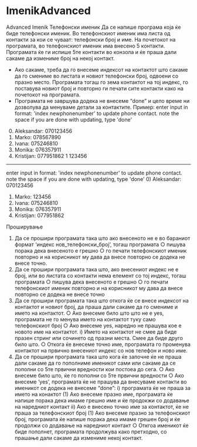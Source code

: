 # ImenikAdvanced
Advanced Imenik
Телефонски именик
Да се напише програма која ќе биде телефонски именик. Во телефонскиот именик има листа од контакти за кои се чуваат: телефонски број и име. На почетокот на програмата, во телефонскиот именик има внесено 5 контакти. Програмата ќе ги испише 5те контакти во конзола и ќе праша дали сакаме да измениме број на некој контакт.
- Ако сакаме, треба да го внесеме индексот на контактот што сакаме да го смениме во листата и новиот телефонски број, одвоени со празно место. Програмата тогаш го зема контактот на тој индекс, го поставува новиот број и повторно ги печати сите контакти како на почетокот на програмата.
- Програмата не завршува додека не внесеме “done” и цело време ни дозволува да менуваме детали за контактите.
Пример:
enter input in format: 'index newphonenumber' to update phone contact. note the space
if you are done with updating, type 'done'
0) Aleksandar: 070123456
1) Marko: 078567890
2) Ivana: 075246810
3) Monika: 076357911
4) Kristijan: 077951862
1 123456
------------------------------------------------
enter input in format: 'index newphonenumber' to update phone contact. note the space
if you are done with updating, type 'done'
0) Aleksandar: 070123456
1) Marko: 123456
2) Ivana: 075246810
3) Monika: 076357911
4) Kristijan: 077951862

Проширување
1) Да се прошири програмата така што ако внесеното не е во бараниот формат ‘индекс нов_телефонски_број’, тогаш програмата
○ пишува порака дека внесеното е грешно
○ го печати телефонскиот именик повторно и на корисникот му дава да внесе повторно се додека не внесе точно.
2) Да се прошири програмата така што, ако внесениот индекс не е број, или во листата со контакти нема елемент со тој индекс, тогаш програмата
○ пишува дека внесеното е грешно
○ го печати телефонскиот именик повторно и на корисникот му дава да внесе повторно се додека не внесе точно
3) Да се прошири програмата така што откога ќе се внесе индексот на контактот и новиот број, да праша дали сакаме да го смениме и името на контактот.
○ Ако внесеме било што што не е yes, програмата не го менува името на контактот туку само телефонскиот број
○ Ако внесеме yes, наредно не прашува кое е новото име на контактот.
i) Името на контактот не смее да биде празен стринг или сочинето од празни места. Смее да биде друго било што.
○ Откога ќе внесеме точно име, програмата го променува контактот на првично внесениот индекс со нов телефон и ново име.
4) Да се прошири програмата така што кога ќе започне ќе не праша дали сакаме да го пополниме именикот сами или сакаме да се пополни со 5те првични вредности кои постоеа до сега.
○ Ако внесеме било што, ќе го пополни со 5те првични вредности
○ Ако внесеме ‘yes’, програмата ќе не прашува да внесуваме контакти во именикот се додека не внесеме “done”:
i) програмата ќе не праша за името на конактот
(1) Ако внесеме празно име, програмата ќе напише порака дека имаме грешно име и ќе продокжи со додавање на наредниот контакт
ii) Ако е внесено точно име за контактот, ќе не праша за телефонскиот број
(1) Ако внесеме празно за телефонскиот број, програмата ќе напише порака дека имаме грешен број и ќе продолжи со додавање на наредниот контакт
○ Откгоа именикот ќе биде пополнет, програмата продолжува како претходно, со прашање дали сакаме да измениме некој контакт.
